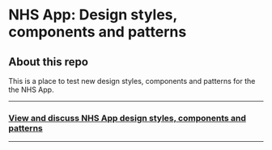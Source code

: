 # NHS App: Design styles, components and patterns

## About this repo

This is a place to test new design styles, components and patterns for the the NHS App.

---

### **[View and discuss NHS App design styles, components and patterns](https://github.com/orgs/nhsuk/projects/8/views/1)**

---
